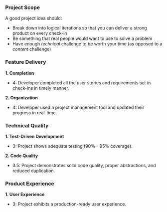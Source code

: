 ### Project Scope

A good project idea should:

* Break down into logical iterations so that you can deliver a strong product on every check-in
* Be something that real people would want to use to solve a problem
* Have enough *technical* challenge to be worth your time (as opposed to a *content* challenge)

### Feature Delivery

**1. Completion**

* 4: Developer completed all the user stories and requirements set in check-ins in timely manner.

**2. Organization**

* 4: Developer used a project management tool and updated their progress in real-time.

### Technical Quality

**1. Test-Driven Development**

* 3: Project shows adequate testing (90% - 95% coverage).

**2. Code Quality**

* 3.5: Project demonstrates solid code quality, proper abstractions, and reduced duplication.

### Product Experience

**1. User Experience**

* 3: Project exhibits a production-ready user experience.
